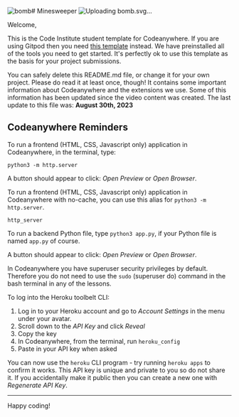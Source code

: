 ![bomb](https://github.com/ShradhaSK/minesweeper-game/assets/131806140/2c2541f3-2cc8-4df8-8f6c-bd45dbe21bf3)# Minesweeper ![Uploading b<svg height="64" preserveAspectRatio="none" viewBox="0 0 64 64" width="64" xmlns="http://www.w3.org/2000/svg" xmlns:xlink="http://www.w3.org/1999/xlink"><filter id="a" filterUnits="userSpaceOnUse" height="7.541016" width="46.884766" x="4.455078" y="54.578125"><feFlood flood-color="#fff" result="back"/><feBlend in="SourceGraphic" in2="back" mode="normal"/></filter><mask id="b" height="7.541016" maskUnits="userSpaceOnUse" width="46.884766" x="4.455078" y="54.578125"><g filter="url(#a)"><image height="12" overflow="visible" transform="translate(2.042969 52.250977)" width="52" xlink:href="data:image/jpeg;base64,/9j/4AAQSkZJRgABAgEASABIAAD/7AARRHVja3kAAQAEAAAAHgAA/+4AIUFkb2JlAGTAAAAAAQMA EAMCAwYAAAGhAAAB3QAAAoz/2wCEABALCwsMCxAMDBAXDw0PFxsUEBAUGx8XFxcXFx8eFxoaGhoX Hh4jJSclIx4vLzMzLy9AQEBAQEBAQEBAQEBAQEABEQ8PERMRFRISFRQRFBEUGhQWFhQaJhoaHBoa JjAjHh4eHiMwKy4nJycuKzU1MDA1NUBAP0BAQEBAQEBAQEBAQP/CABEIAA0ANQMBIgACEQEDEQH/ xACLAAADAQEAAAAAAAAAAAAAAAAABQYDBAEBAAAAAAAAAAAAAAAAAAAAABAAAQIFBQEAAAAAAAAA AAAAAwQGAAECEwUgERUWBxQRAAAEBAIFCwUAAAAAAAAAAAECAwQAERITIRQxQYHR1GFxseEiYjOT NJQFkkMkRHQSAQAAAAAAAAAAAAAAAAAAACD/2gAMAwEAAhEDEQAAAENbC048FgMlGk+cwB//2gAI AQIAAQUA0f/aAAgBAwABBQDR/9oACAEBAAEFAG231Wcml87R0T6Dh46Dh4qYGJnJf59WBOESnj0I gXUAnT89p4xaeMVCeGy4WR2CPGcL/9oACAECAgY/AB//2gAIAQMCBj8AH//aAAgBAQEGPwATZ2ym URAwVCJumBFw8XWAdAAYSy+mPEX802+PEX802+BAqq4DqG4bfB1EPkj1FxkoOEtkoeNL/bB80TBS oZYpu9cfgOXt2X2m5Zy2OYDLuX1vGVxunVp77mcepd+3R4mPUu/bo8TAzcu5fzo8TCucc/JUY3Km 4U8v7MpQ7AHDinNNajWCVAa27kABmOfX1f/Z"/></g></mask><linearGradient id="c"><stop offset="0" stop-color="#939393"/><stop offset=".836364"/><stop offset="1" stop-color="#343434"/></linearGradient><linearGradient id="d" gradientUnits="userSpaceOnUse" x1="11.374023" x2="41.200806" xlink:href="#c" y1="22.614746" y2="52.441528"/><linearGradient id="e" gradientUnits="userSpaceOnUse" x1="33.00293" x2="40.392826" xlink:href="#c" y1="18.432129" y2="23.517296"/><g mask="url(#b)"><ellipse cx="27.897461" cy="58.349609" fill="#868686" rx="23.442383" ry="3.769531"/></g><circle cx="25.755859" cy="36.99707" fill="url(#d)" r="22.089844"/><path d="m25.7568359 59.5712891c-12.4482422 0-22.5751953-10.1269531-22.5751953-22.5742188s10.1269532-22.5751953 22.5751953-22.5751953c12.4472656 0 22.5732422 10.1279297 22.5732422 22.5751953s-10.1259765 22.5742188-22.5732422 22.5742188zm0-44.1796875c-11.9130859 0-21.6054688 9.6923828-21.6054688 21.6054688s9.6923829 21.6054687 21.6054688 21.6054687c11.9121094 0 21.6044922-9.6923828 21.6044922-21.6054688s-9.6923828-21.6054687-21.6044922-21.6054687z"/><ellipse cx="16.804688" cy="26.65625" fill="#fff" rx="4.708754" ry="5.493201" transform="matrix(.7078323 .7063805 -.7063805 .7078323 23.739243 -4.082409)"/><path d="m19.796875 54.3193359c-1.4316406 3.3867188 10.6484375 4.5292969 18.1171875-1.1933594 10.1816406-7.7988281 8.34375-21.6904297 4.7675781-19.7832031-5.234375 2.7910156-5.7207031 10.0917969-11.8388672 15.6523438-5.25 4.7714844-10.171875 3.2597656-11.0458984 5.3242187z" fill="#fff" opacity=".1"/><g enable-background="new"><path d="m31.4433594 21.0898438c-.1259766-.4335938-.0947266-.8046875.0800781-1.0908203l3.1308594-5.1533203c-.1738281.2861328-.2050781.65625-.0800781 1.0908203.203125.7402344.8261719 1.5722656 1.7519531 2.3486328.1464844.1240234.2988281.2431641.453125.3564453-1.0429688 1.7177734-2.0878906 3.4355469-3.1328125 5.1533203-.1542969-.1142578-.3046875-.2324219-.453125-.3564453-.9238281-.7763672-1.5458985-1.6083985-1.75-2.3486328z" fill="#bfbfbf"/><path d="m39.0566406 25.3398438c-1.1992188.5087891-3.5292969-.1591797-5.4101563-1.5449219 1.0449219-1.7177734 2.0898438-3.4355469 3.1328125-5.1533203 1.8808594 1.3867188 4.2109375 2.0537109 5.4101563 1.5449219.2695313-.1132813.4609375-.2763672.5839844-.4765625l-3.1328125 5.1523438c-.1210937.2011718-.3144531.3642577-.5839844.477539z" fill="#bfbfbf"/><path d="m41.2363281 16.2753906c1.9101563 1.5996094 2.3984375 3.3554688 1.078125 3.9111328-1.1992188.5087891-3.5292969-.1582031-5.4101563-1.5449219-.1542969-.1132813-.3066406-.2324219-.453125-.3564453-.9257813-.7763672-1.5488281-1.6083984-1.7519531-2.3486328-.2128906-.7431641.0292969-1.3007813.6660156-1.5673828 1.2050781-.5039063 3.5273438.1542969 5.4101563 1.5410156.1601563.1171876.3125.2402344.4609375.3652344z"/><path d="m42.9726563 20.84375c-1.4628906.6171875-4.3085938-.1992188-6.6132813-1.8974609-.1875-.1376953-.3730469-.2861328-.5625-.4414063-1.140625-.9550781-1.9042969-1.9775391-2.15625-2.8837891-.1503906-.5273438-.1113281-.9765625.0996094-1.3251953l-3.1318359 5.1533203c-.2109375.3486328-.2490234.7978516-.1005859 1.3251953.2529297.90625 1.0185547 1.9287109 2.15625 2.8847656.1894531.1552734.3769531.3027344.5644531.4404297 2.3046875 1.6992188 5.1484375 2.5146484 6.6113281 1.8974609.328125-.1376953.5644531-.3359375.7128906-.5810547l3.1328125-5.1533203c-.1484375.2451173-.3867188.4433595-.7128906.5810548z" fill="url(#e)"/><path d="m38.6640625 26.6875c-1.6914063 0-3.8847656-.8427734-5.7236328-2.1982422-.1933594-.1416016-.3876953-.2949219-.5839844-.4550781-1.2167969-1.0224609-2.0380859-2.1328125-2.3154297-3.1298828-.1826172-.6484375-.1308594-1.2392578.1523438-1.7060547l3.1318359-5.1533203.0009766-.0009766.8291016.5029297c-.1435547.2363281-.1591797.5527344-.0488281.9414063.2275391.8154297.9375 1.7539063 2.0019531 2.6455078.1787109.1464844.3574219.2890625.5380859.421875 1.6552734 1.2207031 3.6767578 2.0087891 5.1503906 2.0087891.3925781 0 .7246094-.0566406.9873047-.1679688.2246094-.0947266.3876953-.2236328.4853516-.3828125l.0019531-.0029297.8291016.5029297-.0751954-.0449219.0742188.0458984-.3818359-.2285156.3798828.2314453-3.1308594 5.1503906c-.2060547.3398438-.5224609.6015625-.9394531.7763672-.381836.1611329-.8408204.2431641-1.3632813.2431641zm-5.4042969-10.6679687-2.2373047 3.6816406c-.1416016.234375-.1582031.5507813-.0478516.9414063.2265625.8125.9365234 1.7509766 2.0009766 2.6455078.1787109.1455078.359375.2880859.5400391.4208984 1.6552734 1.2207031 3.6757813 2.0087891 5.1484375 2.0087891.3925781 0 .7246094-.0566406.9873047-.1669922.2255859-.0947266.3886719-.2246094.4863281-.3857422l2.2294922-3.6669922c-1.7167969.2265625-4.2402344-.6474609-6.2949219-2.1621094-.1943359-.1416016-.3867188-.2949219-.5830078-.4560547-1.1083984-.9287109-1.8886719-1.9326172-2.2294922-2.8603515z"/><path d="m41.6328125 16.0498047c2.3554688 1.9667969 2.953125 4.1171875 1.3398438 4.7939453-1.4628906.6171875-4.3085938-.1992188-6.6132813-1.8974609-.1875-.1376953-.3730469-.2861328-.5625-.4414063-1.140625-.9550781-1.9042969-1.9775391-2.15625-2.8837891-.2558594-.9052734.0390625-1.5800781.8164063-1.9091797 1.4667969-.6171875 4.3046875.1933594 6.6054688 1.8896484.1953124.1435548.3847655.2919923.5703124.4482423zm.5566406 4.1367187c1.3203125-.5556641.8320313-2.3115234-1.078125-3.9111328-.1484375-.125-.3007813-.2480469-.4609375-.3652344-1.8828125-1.3867188-4.2050781-2.0449219-5.4101563-1.5410156-.6367188.2666016-.8789063.8242188-.6660156 1.5673828.203125.7402344.8261719 1.5722656 1.7519531 2.3486328.1464844.1240234.2988281.2431641.453125.3564453 1.8808595 1.3867188 4.2109376 2.053711 5.4101563 1.5449219"/><path d="m41.796875 21.5332031c-1.6923828 0-3.8857422-.8417969-5.7246094-2.1972656-.1943359-.1416016-.3867188-.2949219-.5830078-.4560547-1.2167969-1.0185547-2.0380859-2.1289063-2.3154297-3.1289063-.3193359-1.1298828.0888672-2.0605469 1.09375-2.4853516 1.6328125-.6855469 4.6835938.1777344 7.0820313 1.9453125.2041016.1494141.4013672.3056641.5957031.46875 1.6796875 1.4023438 2.5761719 2.9589844 2.3955078 4.1611328-.0986328.6572266-.5185547 1.171875-1.1806641 1.4492188-.3818359.1621094-.8408203.2431641-1.3632812.2431641zm1.5927734-2.1083984c-.0712891.3925781-.2753906.7236328-.5908203.9658203.3447266-.1484375.5351563-.3759766.5830078-.6933594.0126954-.0810547.0146485-.171875.0078125-.2724609zm-7.1767578-4.7392578c-.3134766 0-.5771484.0439453-.7851563.1308594-.2568359.1074219-.5761719.3271484-.3876953.9863281.1777344.6474609.7441406 1.3955078 1.5976563 2.1113281.1396484.1171875.2832031.2304688.4296875.3378906 1.3349609.984375 2.9648438 1.6201172 4.1523438 1.6201172.3115234 0 .5742188-.0449219.7802734-.1318359.3466797-.1464844.4160156-.359375.4384766-.5078125.0751953-.4970703-.3095703-1.4726563-1.6386719-2.5859375-.140625-.1181641-.2841797-.234375-.4355469-.3447266-1.3330078-.9824219-2.961914-1.6162109-4.1513672-1.6162109zm-1.5888672-.5175781c-.4277344.1884766-.6210938.5039063-.5849609.9599609.0673828-.3876953.2666016-.7167969.5849609-.9599609z"/></g><path d="m6.5761719 26.8261719s-6.9921875 11.8564453 2.4628906 24.0751953c4.3710938 5.6425781 13.2705078 7.7109375 15.2568359 7.9472656 0 0-26.7783203-8.2636719-17.7197265-32.0224609z" fill="#fff" opacity=".38"/><path d="m40.2060547 17.2558594-2.6865234-1.1152344c.0507813-.1201172 1.2460938-2.9785156 2.9355469-4.8603516 1.1308594-1.2587891 2.8798828-1.9384766 4.8251953-1.8828125 2.0351563.0654297 3.9638672.9482422 5.0332031 2.3046875l-2.2832031 1.8007813c-.5361328-.6796875-1.6787109-1.1611328-2.84375-1.1982422-1.0605469-.0292969-2.0117188.2998047-2.5673828.9189453-1.3535157 1.506836-2.4023438 4.006836-2.413086 4.0322266z" fill="#3f2d00"/><path d="m47.1269531 10.3818359-1.1660156-6.8017578 3.3125 3.9375 4.1152344-5.6367187-1.7890625 6.5322265 8.8613281-3.2216796-6.0839844 5.9960937 6.4414063 5.6367188-6.4414063-1.9677735 3.4882813 10.3808594-7.6074219-7.3388672-3.1308594 1.1640625.625-5.1015625-3.6699218-2.8632812z" fill="#ff781d"/><path d="m47.0214844 9.6621094-1.03125-6.0390625 2.9394531 3.4970703 3.6542969-5.0058594-1.5878906 5.7998047 7.8652343-2.8603516-5.4023437 5.3242188 5.7207031 5.0058594-5.7207031-1.7480469 3.0976562 9.2177734-6.7539062-6.5166015-2.78125 1.0332031.5566406-4.5292969-3.2578125-2.5429687z" fill="#fcc61a"/><path d="m48.3730469 12.7617188-1.9082031-1.828125 1.9882812.0800781-.6367187-3.6552735 1.4296875 3.8935547 4.5292968-2.5429687-3.7324218 2.8603515 2.3027343 1.5097657-1.4296875.3183593 2.5429688 3.8935547-4.7675781-3.0986328-.7167969 1.8271485z" fill="#fff"/><path d="m49.6445313 9.265625v-1.7480469l1.3515625-1.5898437z" fill="#fff"/><path d="m51.3925781 11.3310547 2.4628907.8740234-1.6679688.0800782z" fill="#fff"/><g fill="#fcc61a"><path d="m42.7148438 3.3652344 2.5097656 2.4912109.6367187 2.65625z"/><path d="m52.0117188 21.9599609 1.6679687.8134766 2.4980469 7.0917969z"/><path d="m42.6484375 6.0039063-3.0039062-.7548829-3.4238282-2.65625 3.6894532 1.2587891z"/><path d="m56.3496094 2.5878906-2.6582031 1.8837891-.609375 2.6357422z"/><path d="m53.5449219 28.9814453.03125 3.3925781 1.0703125 4.1367188.3886719-3.3183594z"/></g></svg>omb.svg…]()


Welcome,

This is the Code Institute student template for Codeanywhere. If you are using Gitpod then you need [this template](https://github.com/Code-Institute-Org/gitpod-full-template) instead.  We have preinstalled all of the tools you need to get started. It's perfectly ok to use this template as the basis for your project submissions.

You can safely delete this README.md file, or change it for your own project. Please do read it at least once, though! It contains some important information about Codeanywhere and the extensions we use. Some of this information has been updated since the video content was created. The last update to this file was: **August 30th, 2023**

## Codeanywhere Reminders

To run a frontend (HTML, CSS, Javascript only) application in Codeanywhere, in the terminal, type:

`python3 -m http.server`

A button should appear to click: _Open Preview_ or _Open Browser_.

To run a frontend (HTML, CSS, Javascript only) application in Codeanywhere with no-cache, you can use this alias for `python3 -m http.server`.

`http_server`

To run a backend Python file, type `python3 app.py`, if your Python file is named `app.py` of course.

A button should appear to click: _Open Preview_ or _Open Browser_.

In Codeanywhere you have superuser security privileges by default. Therefore you do not need to use the `sudo` (superuser do) command in the bash terminal in any of the lessons.

To log into the Heroku toolbelt CLI:

1. Log in to your Heroku account and go to _Account Settings_ in the menu under your avatar.
2. Scroll down to the _API Key_ and click _Reveal_
3. Copy the key
4. In Codeanywhere, from the terminal, run `heroku_config`
5. Paste in your API key when asked

You can now use the `heroku` CLI program - try running `heroku apps` to confirm it works. This API key is unique and private to you so do not share it. If you accidentally make it public then you can create a new one with _Regenerate API Key_.

---

Happy coding!
